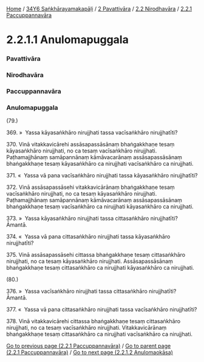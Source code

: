 
[Home](/) / [34Y6 Saṅkhārayamakapāḷi](/tipitaka/34Y6.md) / [2 Pavattivāra](/tipitaka/34Y6/2.md) / [2.2 Nirodhavāra](/tipitaka/34Y6/2/2.2.md) / [2.2.1 Paccuppannavāra](/tipitaka/34Y6/2/2.2/2.2.1.md)

# 2.2.1.1 Anulomapuggala

### Pavattivāra

### Nirodhavāra

### Paccuppannavāra

### Anulomapuggala

(79.)

369\. »  Yassa kāyasaṅkhāro nirujjhati tassa vacīsaṅkhāro nirujjhatīti?

370\. Vinā vitakkavicārehi assāsapassāsānaṃ bhaṅgakkhaṇe tesaṃ kāyasaṅkhāro nirujjhati, no ca tesaṃ vacīsaṅkhāro nirujjhati. Paṭhamajjhānaṃ samāpannānaṃ kāmāvacarānaṃ assāsapassāsānaṃ bhaṅgakkhaṇe tesaṃ kāyasaṅkhāro ca nirujjhati vacīsaṅkhāro ca nirujjhati.

371\. «  Yassa vā pana vacīsaṅkhāro nirujjhati tassa kāyasaṅkhāro nirujjhatīti?

372\. Vinā assāsapassāsehi vitakkavicārānaṃ bhaṅgakkhaṇe tesaṃ vacīsaṅkhāro nirujjhati, no ca tesaṃ kāyasaṅkhāro nirujjhati. Paṭhamajjhānaṃ samāpannānaṃ kāmāvacarānaṃ assāsapassāsānaṃ bhaṅgakkhaṇe tesaṃ vacīsaṅkhāro ca nirujjhati kāyasaṅkhāro ca nirujjhati.

373\. »  Yassa kāyasaṅkhāro nirujjhati tassa cittasaṅkhāro nirujjhatīti? Āmantā.

374\. «  Yassa vā pana cittasaṅkhāro nirujjhati tassa kāyasaṅkhāro nirujjhatīti?

375\. Vinā assāsapassāsehi cittassa bhaṅgakkhaṇe tesaṃ cittasaṅkhāro nirujjhati, no ca tesaṃ kāyasaṅkhāro nirujjhati. Assāsapassāsānaṃ bhaṅgakkhaṇe tesaṃ cittasaṅkhāro ca nirujjhati kāyasaṅkhāro ca nirujjhati.

(80.)

376\. »  Yassa vacīsaṅkhāro nirujjhati tassa cittasaṅkhāro nirujjhatīti? Āmantā.

377\. «  Yassa vā pana cittasaṅkhāro nirujjhati tassa vacīsaṅkhāro nirujjhatīti?

378\. Vinā vitakkavicārehi cittassa bhaṅgakkhaṇe tesaṃ cittasaṅkhāro nirujjhati, no ca tesaṃ vacīsaṅkhāro nirujjhati. Vitakkavicārānaṃ bhaṅgakkhaṇe tesaṃ cittasaṅkhāro ca nirujjhati vacīsaṅkhāro ca nirujjhati.

[Go to previous page (2.2.1 Paccuppannavāra)](/tipitaka/34Y6/2/2.2/2.2.1.md) / [Go to parent page (2.2.1 Paccuppannavāra)](/tipitaka/34Y6/2/2.2/2.2.1.md) / [Go to next page (2.2.1.2 Anulomaokāsa)](/tipitaka/34Y6/2/2.2/2.2.1/2.2.1.2.md)


